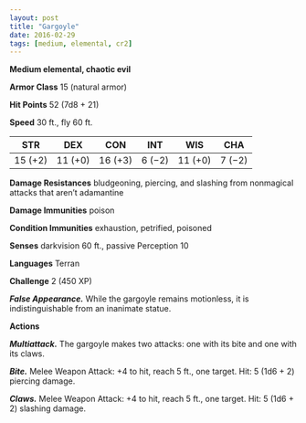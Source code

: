 ```yaml
---
layout: post
title: "Gargoyle"
date: 2016-02-29
tags: [medium, elemental, cr2]
---
```


**Medium elemental, chaotic evil**

**Armor Class** 15 (natural armor)

**Hit Points** 52 (7d8 + 21)

**Speed** 30 ft., fly 60 ft.

|   STR   |   DEX   |   CON   |   INT   |   WIS   |   CHA   |
|:-----:|:-----:|:-----:|:-----:|:-----:|:-----:|
| 15 (+2) | 11 (+0) | 16 (+3) | 6 (−2) | 11 (+0) | 7 (−2) |

**Damage Resistances** bludgeoning, piercing, and slashing from nonmagical attacks that aren’t adamantine 

**Damage Immunities** poison 

**Condition Immunities** exhaustion, petrified, poisoned 

**Senses** darkvision 60 ft., passive Perception 10 

**Languages** Terran 

**Challenge** 2 (450 XP)

***False Appearance.*** While the gargoyle remains motionless, it is indistinguishable from an inanimate statue. 

**Actions** 

***Multiattack.*** The gargoyle makes two attacks: one with its bite and one with its claws. 

***Bite.*** Melee Weapon Attack: +4 to hit, reach 5 ft., one target. Hit: 5 (1d6 + 2) piercing damage. 

***Claws.*** Melee Weapon Attack: +4 to hit, reach 5 ft., one target. Hit: 5 (1d6 + 2) slashing damage.
